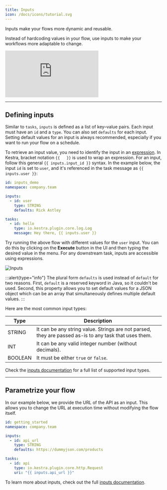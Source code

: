 ```yaml
---
title: Inputs
icon: /docs/icons/tutorial.svg
---
```


Inputs make your flows more dynamic and reusable.

Instead of hardcoding values in your flow, use inputs to make your workflows more adaptable to change.

<div class="video-container">
  <iframe src="https://www.youtube.com/embed/uml91UcDd-E?si=5WMFeIQ7gKsb2YB6" title="YouTube video player" frameborder="0" allow="accelerometer; autoplay; clipboard-write; encrypted-media; gyroscope; picture-in-picture; web-share" referrerpolicy="strict-origin-when-cross-origin" allowfullscreen></iframe>
</div>

---

## Defining inputs

Similar to `tasks`, `inputs`  is defined as a list of key–value pairs. Each input must have an `id` and a `type`. You can also set `defaults` for each input. Setting default values for an input is always recommended, especially if you want to run your flow on a schedule.

To retrieve an input value, you need to identify the input in an [expression](../expressions/index.md). In Kestra, bracket notation `{{   }}` is used to wrap an expression. For an input, follow this general `{{ inputs.input_id }}` syntax. In the example below, the input `id` is set to `user`, and it's referenced in the task message as `{{ inputs.user }}`:

```yaml
id: inputs_demo
namespace: company.team

inputs:
  - id: user
    type: STRING
    defaults: Rick Astley

tasks:
  - id: hello
    type: io.kestra.plugin.core.log.Log
    message: Hey there, {{ inputs.user }}
```

Try running the above flow with different values for the `user` input. You can do this by clicking on the **Execute** button in the UI and then typing the desired value in the menu. For any downstream task, inputs are accessible using expressions.

![Inputs](@assets/docs/tutorial/inputs/inputs.png)

:::alert{type="info"}
The plural form `defaults` is used instead of `default` for two reasons. First, `default` is a reserved keyword in Java, so it couldn't be used. Second, this property allows you to set default values for a JSON object which can be an array that simultaneously defines multiple default values.
:::

Here are the most common input types:

| Type    | Description                                                                                           |
|---------|-------------------------------------------------------------------------------------------------------|
| STRING  | It can be any string value. Strings are not parsed, they are passed as-is to any task that uses them. |
| INT     | It can be any valid integer number (without decimals).                                                |
| BOOLEAN | It must be either `true` or `false`.                                                                  |

Check the [inputs documentation](../04.workflow-components/05.inputs.md) for a full list of supported input types.

---

## Parametrize your flow

In our example below, we provide the URL of the API as an input. This allows you to change the URL at execution time without modifying the flow itself.

```yaml
id: getting_started
namespace: company.team

inputs:
  - id: api_url
    type: STRING
    defaults: https://dummyjson.com/products

tasks:
  - id: api
    type: io.kestra.plugin.core.http.Request
    uri: "{{ inputs.api_url }}"
```

To learn more about inputs, check out the full [inputs documentation](../04.workflow-components/05.inputs.md).
